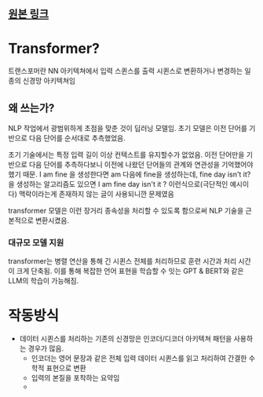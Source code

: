 ## [원본 링크](https://aws.amazon.com/ko/what-is/transformers-in-artificial-intelligence/#:~:text=Transformers%20are%20a%20type%20of,tracking%20relationships%20between%20sequence%20components.)
# Transformer?
트랜스포머란 NN 아키텍쳐에서 입력 스퀸스를 출력 시퀸스로 변환하거나 변경하는 일종의 신경망 아키텍쳐임

## 왜 쓰는가?
NLP 작업에서 광범위하게 초점을 맞춘 것이 딥러닝 모델임. 초기 모델은 이전 단어를 기반으로 다음 단어를 순서대로 추측했었음.

초기 기술에서는 특정 입력 길이 이상 컨텍스트를 유지할수가 없었음.  이전 단어만을 기반으로 다음 단어를 추측하다보니 이전에 나왔던 단어들의 관계와 연관성을 기억했어야 했기 때문. I am fine 을 생성한다면 am 다음에 fine을 생성하는데, fine day isn't it?을 생성하는 알고리즘도 있으면 I am fine day isn't it ? 이런식으로(극단적인 예시이다) 맥락이라는게 존재하지 않는 글이 사용되니깐 문제였음

transformer 모델은 이런 장거리 종속성을 처리할 수 있도록 함으로써 NLP 기술을 근본적으로 변환시켰음.

### 대규모 모델 지원
transformer는 병렬 연산을 통해 긴 시퀸스 전체를 처리하므로 훈련 시간과 처리 시간이 크게 단축됨. 이를 통해 복잡한 언어 표현을 학습할 수 잇는 GPT & BERT와 같은 LLM의 학습이 가능해짐.

# 작동방식
- 데이터 시퀸스를 처리하는 기존의 신경망은 인코더/디코더 아키텍쳐 패턴을 사용하는 경우가 많음.
	- 인코더는 영어 문장과 같은 전체 입력 데이터 시퀸스를 읽고 처리하여 간결한 수학적 표현으로 변환
	- 입력의 본질을 포착하는 요약임
	- 